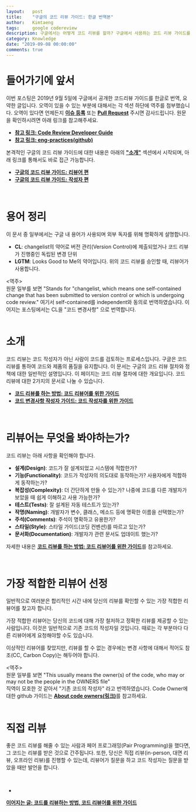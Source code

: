 ```yaml
---
layout:   post
title:    "구글의 코드 리뷰 가이드: 한글 번역본"
author:   Kimtaeng
tags: 	  google codereview
description: 구글에서는 어떻게 코드 리뷰를 할까? 구글에서 사용하는 코드 리뷰 가이드를 한글로 번역해보았습니다.
category: Knowledge
date: "2019-09-08 00:00:00"
comments: true
---
```


# 들어가기에 앞서

이번 포스팅은 2019년 9월 5일에 구글에서 공개한 코드리뷰 가이드를 한글로 번역, 요약한 글입니다.
오역이 있을 수 있는 부분에 대해서는 각 섹션 하단에 역주를 첨부했습니다. 오역이 있다면 언제든지
<a href="https://github.com/madplay/madplay.github.io/issues" target="_blank" rel="nofollow"><b>이슈 등록</b></a> 또는
<a href="https://github.com/madplay/madplay.github.io/pulls" target="_blank" rel="nofollow"><b>Pull Request</b></a>
주시면 감사드립니다. 원문을 확인하시려면 아래 링크를 참고해주세요.

- <a href="https://google.github.io/eng-practices" target="_blank" rel="nofollow"><b>참고 링크: 
Code Review Developer Guide</b></a>
- <a href="https://github.com/google/eng-practices" target="_blank" rel="nofollow"><b>참고 링크:
eng-practices(github)</b></a>

본격적인 구글의 코드 리뷰 가이드에 대한 내용은 아래의 <a href="#소개"><b>"소개"</b></a> 섹션에서 시작되며,
아래 링크를 통해서도 바로 접근 가능합니다.

- <a href="/post/google-code-review-guide-for-reviewers" target="_blank"><b>구글의 코드 리뷰 가이드: 리뷰어 편</b></a>
- <a href="/post/google-code-review-guide-for-authors" target="_blank"><b>구글의 코드 리뷰 가이드: 작성자 편</b></a>

<br/>

# 용어 정리

이 문서 중 일부에서는 구글 내 용어가 사용되며 외부 독자를 위해 명확하게 설명합니다.

- **CL**: changelist의 약어로 버전 관리(Version Control)에 제출되었거나 코드 리뷰가 진행중인 독립된 변경 단위
- **LGTM**: Looks Good to Me의 약어입니다. 위의 코드 리뷰를 승인할 때, 리뷰어가 사용합니다.    

<div class="post_comments">&lt;역주&gt;<br/>
원문 일부를 보면 "Stands for "changelist, which means one self-contained change that has been submitted to version
control or which is undergoing code review." 여기서 self-contained를 independent와 동의로 번역하였습니다. 
이어지는 포스팅에서는 CL을 "코드 변경사항" 으로 번역합니다.</div>

<br/>

# 소개

코드 리뷰는 코드 작성자가 아닌 사람이 코드를 검토하는 프로세스입니다. 구글은 코드 리뷰를 통하여 코드와 제품의 품질을 유지합니다.
이 문서는 구글의 코드 리뷰 절차와 정책에 대한 일반적인 설명입니다.
이 페이지는 코드 리뷰 절차에 대한 개요입니다. 코드 리뷰에 대한 2가지의 문서로 나눌 수 있습니다.

- <a href="/post/google-code-review-guide-for-reviewers" target="_blank"><b>코드 리뷰를 하는 방법: 코드 리뷰어를 위한 가이드</b></a>
- <a href="/post/google-code-review-guide-for-authors" target="_blank"><b>코드 변경사항 작성자 가이드: 코드 작성자를 위한 가이드</b></a>


<br/>

# 리뷰어는 무엇을 봐야하는가?

코드 리뷰는 아래 사항을 확인해야 합니다.

- **설계(Design)**: 코드가 잘 설계되었고 시스템에 적합한가?
- **기능(Functionality)**: 코드가 작성자의 의도대로 동작하는가? 사용자에게 적합하게 동작하는가?
- **복잡성(Complexity)**: 더 간단하게 만들 수 있는가? 나중에 코드를 다른 개발자가 보았을 때 쉽게 이해하고 사용 가능한가?
- **테스트(Tests)**: 잘 설계된 자동 테스트가 있는가?
- **작명(Naming)**: 개발자가 변수, 클래스, 메소드 등에 명확한 이름을 선택했는가?
- **주석(Comments)**: 주석이 명확하고 유용한가?
- **스타일(Style)**: 스타일 가이드(코딩 컨벤션)를 따르고 있는가?
- **문서화(Documentation)**: 개발자가 관련 문서도 업데이트 했는가?

자세한 내용은 <a href="/post/google-code-review-guide-for-reviewers" target="_blank">
<b>코드 리뷰를 하는 방법: 코드 리뷰어를 위한 가이드</b></a>를 참고하세요.

<br/>

# 가장 적합한 리뷰어 선정

일반적으로 여러분은 합리적인 시간 내에 당신의 리뷰를 확인할 수 있는 가장 적합한 리뷰어를 찾고자 합니다.

가장 적합한 리뷰어는 당신의 코드에 대해 가장 철저하고 정확한 리뷰를 제공할 수 있는 사람입니다.
이것은 일반적으로 기존 코드의 작성자일 것입니다. 때로는 각 부분마다 다른 리뷰어에게 요청해야할 수도 있습니다.

이상적인 리뷰어를 찾았지만, 리뷰를 할 수 없는 경우에는 변경 사항에 대해서 적어도 참조(CC, Carbon Copy)는 해두어야 합니다.

<div class="post_comments">
&lt;역주&gt;<br/>
원문 일부를 보면 "This usually means the owner(s) of the code, who may or may not be the people in the OWNERS file"<br/>
직역이 모호한 것 같아서 "기존 코드의 작성자" 라고 번역하였습니다. Code Owner에 대한 github 가이드는
<a href="https://help.github.com/en/articles/about-code-owners" target="_blank" rel="nofollow">
<b>About code owners(링크)</b></a>를 참고하세요.</div>

<br/>

# 직접 리뷰

좋은 코드 리뷰를 해줄 수 있는 사람과 페어 프로그래밍(Pair Programming)을 했다면, 그 코드는 리뷰를 받은 것으로 간주됩니다.
또한, 당신은 직접 리뷰(in-person, 대면 리뷰, 오프라인 리뷰)를 진행할 수 있는데, 리뷰어가 질문을 하고 코드 작성자는 질문을 받았을 때만 발언을 합니다.

<br/>

- <a href="/post/google-code-review-guide-for-reviewers" target="_blank">
<b>이어지는 글: 코드를 리뷰하는 방법, 코드 리뷰어를 위한 가이드</b></a>
